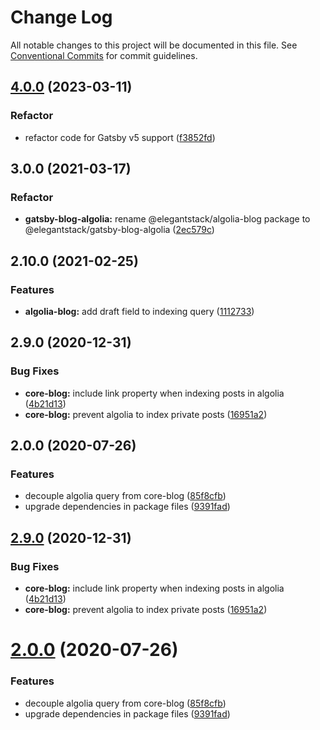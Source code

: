 # Change Log

All notable changes to this project will be documented in this file.
See [Conventional Commits](https://conventionalcommits.org) for commit guidelines.

## [4.0.0](https://github.com/ElegantStack/gatsby-themes/compare/@elegantstack/gatsby-blog-algolia@3.0.0...@elegantstack/gatsby-blog-algolia@4.0.0) (2023-03-11)


### Refactor

* refactor code for Gatsby v5 support ([f3852fd](https://github.com/ElegantStack/gatsby-themes/commit/f3852fd3b880cb7b77271f358b092ce730797334))




## 3.0.0 (2021-03-17)


### Refactor

* **gatsby-blog-algolia:** rename @elegantstack/algolia-blog package to @elegantstack/gatsby-blog-algolia ([2ec579c](https://gitlab.com/alimoosavi15/gatsby-theme-flexiblog/commit/2ec579ca1ba7b4533c3c594f0aff6969759e90bb))




## 2.10.0 (2021-02-25)


### Features

* **algolia-blog:** add draft field to indexing query ([1112733](https://gitlab.com/alimoosavi15/gatsby-theme-flexiblog/commit/11127339cf737bcd148e10e11b6c4e3908f39b84))

## 2.9.0 (2020-12-31)


### Bug Fixes

* **core-blog:** include link property when indexing posts in algolia ([4b21d13](https://gitlab.com/alimoosavi15/gatsby-theme-flexiblog/commit/4b21d13f3e4e388c968b70260de62d4faa952cbd))
* **core-blog:** prevent algolia to index private posts ([16951a2](https://gitlab.com/alimoosavi15/gatsby-theme-flexiblog/commit/16951a2f6dbaa7c0a7fba2af86307af18164ba18))

## 2.0.0 (2020-07-26)


### Features

* decouple algolia query from core-blog ([85f8cfb](https://gitlab.com/alimoosavi15/gatsby-theme-flexiblog/commit/85f8cfbf4c1cbdf84fc270a5b14151843b765445))
* upgrade dependencies in package files ([9391fad](https://gitlab.com/alimoosavi15/gatsby-theme-flexiblog/commit/9391fad0a525f7a8514ab722831eff9a2eae8e04))




## [2.9.0](https://gitlab.com/alimoosavi15/gatsby-theme-flexiblog/compare/v2.8.0...v2.9.0) (2020-12-31)


### Bug Fixes

* **core-blog:** include link property when indexing posts in algolia ([4b21d13](https://gitlab.com/alimoosavi15/gatsby-theme-flexiblog/commit/4b21d13f3e4e388c968b70260de62d4faa952cbd))
* **core-blog:** prevent algolia to index private posts ([16951a2](https://gitlab.com/alimoosavi15/gatsby-theme-flexiblog/commit/16951a2f6dbaa7c0a7fba2af86307af18164ba18))




# [2.0.0](https://gitlab.com/alimoosavi15/gatsby-theme-flexiblog/compare/v1.2.0...v2.0.0) (2020-07-26)


### Features

* decouple algolia query from core-blog ([85f8cfb](https://gitlab.com/alimoosavi15/gatsby-theme-flexiblog/commit/85f8cfbf4c1cbdf84fc270a5b14151843b765445))
* upgrade dependencies in package files ([9391fad](https://gitlab.com/alimoosavi15/gatsby-theme-flexiblog/commit/9391fad0a525f7a8514ab722831eff9a2eae8e04))
